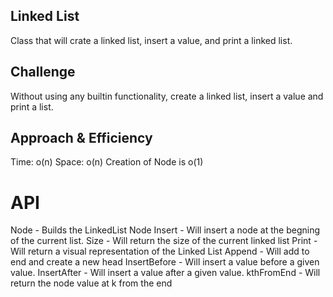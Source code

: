 ## Linked List
Class that will crate a linked list, insert a value, and print a linked list.

## Challenge
Without using any builtin functionality, create a linked list, insert a value and print a list.

## Approach & Efficiency
Time: o(n) Space: o(n)
Creation of Node is o(1)

# API
Node - Builds the LinkedList Node
Insert - Will insert a node at the begning of the current list.
Size - Will return the size of the current linked list
Print - Will return a visual representation of the Linked List
Append - Will add to end and create a new head
InsertBefore - Will insert a value before a given value.
InsertAfter - Will insert a value after a given value.
kthFromEnd - Will return the node value at k from the end